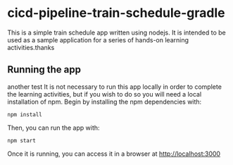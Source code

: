 # cicd-pipeline-train-schedule-gradle

This is a simple train schedule app written using nodejs. It is intended to be used as a sample application for a series of hands-on learning activities.thanks

## Running the app
another test
It is not necessary to run this app locally in order to complete the learning activities, but if you wish to do so you will need a local installation of npm. Begin by installing the npm dependencies with:

    npm install

Then, you can run the app with:

    npm start

Once it is running, you can access it in a browser at [http://localhost:3000](http://localhost:3000)
